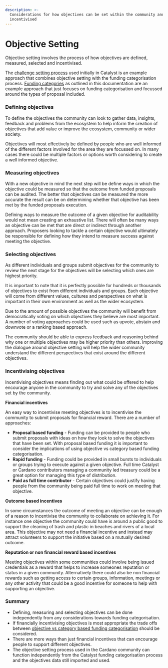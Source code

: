 ```yaml
---
description: >-
  Considerations for how objectives can be set within the community and
  incentivised
---
```


# Objective Setting

Objective setting involves the process of how objectives are defined, measured, selected and incentivised.



The [challenge setting process](../../background/challenge-setting-approach.md) used initially in Catalyst is an example approach that combines objective setting with the funding categorisation process. [Funding categories](broken-reference) as outlined in this documentation are an example approach that just focuses on funding categorisation and focussed around the types of proposal included.



### Defining objectives

To define the objectives the community can look to gather data, insights, feedback and problems from the ecosystem to help inform the creation of objectives that add value or improve the ecosystem, community or wider society.



Objectives will most effectively be defined by people who are well informed of the different factors involved for the area they are focussed on. In many cases there could be multiple factors or options worth considering to create a well informed objective.



### Measuring o**bjectives**

With a new objective in mind the next step will be define ways in which the objective could be measured so that the outcome from funded proposals can be audited. The better that objectives can be measured the more accurate the result can be on determining whether that objective has been met by the funded proposals execution.



Defining ways to measure the outcome of a given objective for auditability would not mean creating an exhaustive list. There will often be many ways an objective can be met that are direct or indirect through another approach. Proposers looking to tackle a certain objective would ultimately be responsible for defining how they intend to measure success against meeting the objective.



### Selecting objectives

As different individuals and groups submit objectives for the community to review the next stage for the objectives will be selecting which ones are highest priority.



It is important to note that it is perfectly possible for hundreds or thousands of objectives to exist from different individuals and groups. Each objective will come from different values, cultures and perspectives on what is important in their own environment as well as the wider ecosystem.



Due to the amount of possible objectives the community will benefit from democratically voting on which objectives they believe are most important. A number of voting approaches could be used such as upvote, abstain and downvote or a ranking based approach.



The community should be able to express feedback and reasoning behind why one or multiple objectives may be higher priority than others. Improving the dialogue around objective setting will help the wider community understand the different perspectives that exist around the different objectives.



### **Incentivising objectives**

Incentivising objectives means finding out what could be offered to help encourage anyone in the community to try and solve any of the objectives set by the community.



**Financial incentives**

An easy way to incentivise meeting objectives is to incentivise the community to submit proposals for financial reward. There are a number of approaches:

* **Proposal based funding** - Funding can be provided to people who submit proposals with ideas on how they look to solve the objectives that have been set. With proposal based funding it is important to consider the implications of using objective vs category based funding categorisation.&#x20;
* **Rapid funding** - Funding could be provided in small bursts to individuals or groups trying to execute against a given objective. Full time Catalyst or Cardano contributors managing a community led treasury could be a great option for managing this type of distribution.
* **Paid as full time contributor** - Certain objectives could justify having people from the community being paid full time to work on meeting that objective.



**Outcome based incentives**

In some circumstances the outcome of meeting an objective can be enough of a reason to incentivise the community to collaborate on achieving it. For instance one objective the community could have is around a public good to support the cleaning of trash and plastic in beaches and rivers of a local area. This objective may not need a financial incentive and instead may attract volunteers to support the initiative based on a mutually desired outcome.



**Reputation or non financial reward based incentives**

Meeting objectives within some communities could involve being issued credentials as a reward that helps to increase someones reputation or status in a given community. Alternatively there could also be non financial rewards such as getting access to certain groups, information, meetings or any other activity that could be a good incentive for someone to help with supporting an objective.



### **Summary**

* Defining, measuring and selecting objectives can be done independently from any considerations towards funding categorisation.
* If financially incentivising objectives is most appropriate the trade offs between [objective vs category based funding categorisation](./) should be considered.
* There are more ways than just financial incentives that can encourage people to support different objectives.
* The objective setting process used in the Cardano community can function independently from the Catalyst funding categorisation process and the objectives data still imported and used.

